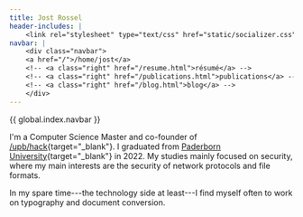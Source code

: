 ```yaml
---
title: Jost Rossel
header-includes: |
    <link rel="stylesheet" type="text/css" href="static/socializer.css">
navbar: |
    <div class="navbar">
    <a href="/">/home/jost</a>
    <!-- <a class="right" href="/resume.html">résumé</a> -->
    <!-- <a class="right" href="/publications.html">publications</a> -->
    <!-- <a class="right" href="/blog.html">blog</a> -->
    </div>
---
```


{{ global.index.navbar }}

<section>

I'm a Computer Science Master and co-founder of [/upb/hack](https://upbhack.de/){target="_blank"}.
I graduated from [Paderborn University](https://upb.de){target="_blank"} in 2022.
My studies mainly focused on security, where my main interests are the security of network protocols and file formats.

In my spare time---the technology side at least---I find myself often to work on typography and document conversion.

<div class="socializer a sr-64px sr-opacity sr-icon-dark sr-bg-none sr-pad">
<span class="sr-email"><a href="mailto:mail@jost-rossel.de" target="_blank" title="Email"><i class="fa fa-envelope"></i></a></span>
<span class="sr-twitter"><a href="https://twitter.com/JostRossel" target="_blank" title="Twitter"><i class="fab fa-twitter"></i></a></span>
<span class="sr-github"><a href="https://github.com/rosseljost" target="_blank" title="Github"><i class="fab fa-github"></i></a></span>
<span class="sr-github"><a href="https://gitlab.com/rossel.jost" target="_blank" title="Gitlab"><i class="fab fa-gitlab"></i></a></span>
<span class="sr-linkedin"><a href="https://www.linkedin.com/in/jost-rossel-4264b7186/" target="_blank" title="LinkedIn"><i class="fab fa-linkedin"></i></a></span>
</div>

</section>
